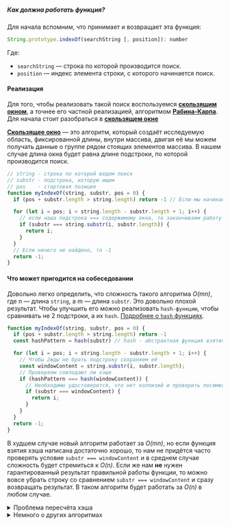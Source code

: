 ##### Как должна работать функция?

Для начала вспомним, что принимает и возвращает эта функция:

```js
String.prototype.indexOf(searchString [, position]): number
```

Где:
- `searchString` — строка по которой производится поиск.
- `position` — индекс элемента строки, с которого начинается поиск.

#### Реализация

Для того, чтобы реализовать такой поиск воспользуемся [**скользящим окном**](https://wiki.loginom.ru/articles/windowing-method.html), а точнее его частной реализацией, алгоритмом [**Рабина-Карпа**](https://ru.wikipedia.org/wiki/%D0%90%D0%BB%D0%B3%D0%BE%D1%80%D0%B8%D1%82%D0%BC_%D0%A0%D0%B0%D0%B1%D0%B8%D0%BD%D0%B0_%E2%80%94_%D0%9A%D0%B0%D1%80%D0%BF%D0%B0). Для начала стоит разобраться в [**скользящем окне**](https://wiki.loginom.ru/articles/windowing-method.html)

[**Скользящее окно**](https://wiki.loginom.ru/articles/windowing-method.html) — это алгоритм, который создаёт исследуемую область, фиксированной длины, внутри массива, двигая её мы можем получать данные о группе рядом стоящих элементов массива. В нашем случае длина окна будет равна длине подстроки, по которой производится поиск.


```js
// string - строка по которой ведем поиск
// substr - подстрока, которую ищем
// pos    - стартовая позиция
function myIndexOf(string, substr, pos = 0) {
  if (pos + substr.length > string.length) return -1 // Если мы начинаем с позции большей чем длина строки, то поиск смысла не имеет

  for (let i = pos; i < string.length - substr.length + 1; i++) {
    // если наша подстрока === содержимому окна, то заканчиваем работу и возвращаем index
    if (substr === string.substr(i, substr.length)) {
      return i;
    }
  }
  // Если ничего не найдено, то -1
  return -1;
}
```

#### Что может пригодится на собеседовании

Довольно легко определить, что сложность такого алгоритма _O(mn)_, где n — длина `string`, а m — длина `substr`. Это довольно плохой результат. Чтобы улучшить его можно реализовать `hash-функцию`, чтобы сравнивать не 2 подстроки, а их `hash`. [Подробнее о `hash` функциях](https://ru.wikipedia.org/wiki/%D0%A5%D0%B5%D1%88-%D1%84%D1%83%D0%BD%D0%BA%D1%86%D0%B8%D1%8F).

```js
function myIndexOf(string, substr, pos = 0) {
  if (pos + substr.length > string.length) return -1
  const hashPattern = hash(substr) // hash - абстрактная функция взятия хэша, тут я не буду приводить пример её реализации

  for (let i = pos; i < string.length - substr.length + 1; i++) {
    // Чтобы 2жды не брать подстроку сохраняем её
    const windowContent = string.substr(i, substr.length);
    // Проверяем совподают ли хэши
    if (hashPattern === hash(windowContent)) {
      // Необходимо удостоверится, что нет коллизий и проверить посимвольное совпадение
      if (substr === windowContent) {
        return i;
      }
    }
  }
  return -1;
}
```

В худшем случае новый алгоритм работает за _O(mn)_, но если функция взятия хэша написана достаточно хорошо, то нам не придётся часто проверять условие `substr === windowContent` и в среднем случае сложность будет стремиться к _O(n)_. Если же нам **не** нужен гарантированный результат правильной работы функции, то можно вовсе убрать строку со сравнением `substr === windowContent` и сразу возвращать результат. В таком алгоритм будет работать за _O(n)_ в любом случае.

<details>
  <summary>Проблема пересчёта хэша</summary>

  Если присмотреться к коду, то можно заметить, что при пересчёте хеш-значения подстроки затрачивается время O(m), и, так как это делается в каждом цикле, алгоритм будет затрачивать время _O(mn)_, то есть такое же, какое тратят и наиболее простые алгоритмы. Метод решения данной проблемы состоит в предположении того, что переменная hashPattern уже содержит хеш-значение подстроки. Если использовать его для подсчёта следующего хеш-значения за постоянное время, тогда проблема будет решена.

</details>

<details>
  <summary>Немного о других алгоритмах</summary>

  Существует также множество других алгоритмов, которые гарантированно делают поиск _O(n)_, к примеру, один из таких алгоритмов используется в движке браузера **V8**, однако, они сложнее и о них мало кто знает, так что если вы не сидите на собеседовании на должность преподавателя Алгоритмов, то вам вряд ли они пригодятся. Для ознакомления предоставлю несколько из таких:

  1. [Поиск подстроки в строке с помощью Z-функции за _O(n)_](https://ru.wikipedia.org/wiki/Z-%D1%84%D1%83%D0%BD%D0%BA%D1%86%D0%B8%D1%8F)
  1. [Алгоритм Бойера — Мура за _O(nm)_](https://ru.wikipedia.org/wiki/%D0%90%D0%BB%D0%B3%D0%BE%D1%80%D0%B8%D1%82%D0%BC_%D0%91%D0%BE%D0%B9%D0%B5%D1%80%D0%B0_%E2%80%94_%D0%9C%D1%83%D1%80%D0%B0)
  1. [Реализация с помощью суффиксного массива за _O(nlogm)_](https://ru.wikipedia.org/wiki/%D0%A1%D1%83%D1%84%D1%84%D0%B8%D0%BA%D1%81%D0%BD%D1%8B%D0%B9_%D0%BC%D0%B0%D1%81%D1%81%D0%B8%D0%B2)
  1. [Реализация с помощью суффиксного дерева за _O(n)_](https://ru.wikipedia.org/wiki/%D0%A1%D1%83%D1%84%D1%84%D0%B8%D0%BA%D1%81%D0%BD%D0%BE%D0%B5_%D0%B4%D0%B5%D1%80%D0%B5%D0%B2%D0%BE)

</details>
